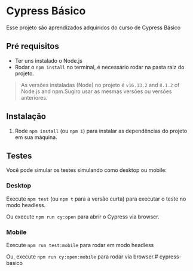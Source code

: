 # Cypress Básico

Esse projeto são aprendizados adquiridos do curso de Cypress Básico 

## Pré requisitos

* Ter uns instalado o Node.js 
* Rodar o `npm install` no terminal, é necessário rodar na pasta raiz do projeto.

> As versões instaladas (Node) no projeto é `v16.13.2` and `8.1.2` of Node.js and npm.Sugiro usar as mesmas versões ou versões anteriores.

## Instalação

1. Rode `npm install` (ou `npm i`) para instalar as dependências do projeto em sua máquina.

## Testes

Você pode simular os testes simulando como desktop ou mobile:

### Desktop

Execute `npm test` (ou `npm t` para a versão curta) para executar o teste no modo headless.

Ou execute `npm run cy:open` para abrir o Cypress via browser.

### Mobile

Execute `npm run test:mobile` para rodar em modo headless

Ou, execute `npm run cy:open:mobile` para rodar via browser.# cypress-basico
